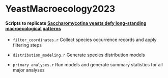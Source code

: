 # YeastMacroecology2023

#### Scripts to replicate [Saccharomycotina yeasts defy long-standing macroecological patterns](https://doi.org/10.1073/pnas.2316031121) 

- `filter_coordinates.r` Collect species occurrence records and apply filtering steps 

- `distribution_modeling.r` Generate species distribution models 

- `primary_analyses.r` Run models and generate summary statistics for all major analyses
